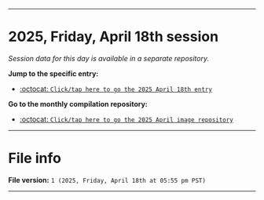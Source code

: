 
***

# 2025, Friday, April 18th session

_Session data for this day is available in a separate repository._

**Jump to the specific entry:**

- [:octocat: `Click/tap here to go the 2025 April 18th entry`](https://github.com/seanpm2001/SeansLifeArchive_Images_MotorWorld_CarFactory_Y2025_V4/tree/SeansLifeArchive_Images_MotorWorld_CarFactory_Y2025_V4_Main-dev/2025/04_April/18/)

**Go to the monthly compilation repository:**

- [:octocat: `Click/tap here to go the 2025 April image repository`](https://github.com/seanpm2001/SeansLifeArchive_Images_MotorWorld_CarFactory_Y2025_V4/)

***

# File info

**File version:** `1 (2025, Friday, April 18th at 05:55 pm PST)`

***
